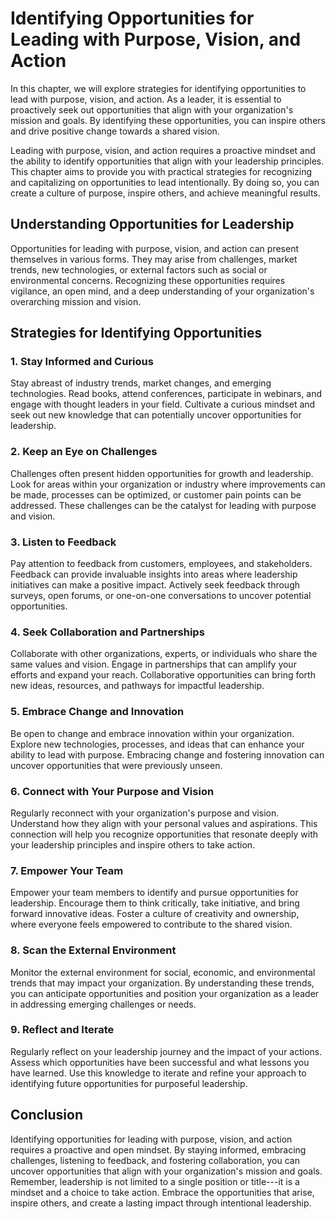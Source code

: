 Identifying Opportunities for Leading with Purpose, Vision, and Action
===============================================================================

In this chapter, we will explore strategies for identifying opportunities to lead with purpose, vision, and action. As a leader, it is essential to proactively seek out opportunities that align with your organization's mission and goals. By identifying these opportunities, you can inspire others and drive positive change towards a shared vision.



Leading with purpose, vision, and action requires a proactive mindset and the ability to identify opportunities that align with your leadership principles. This chapter aims to provide you with practical strategies for recognizing and capitalizing on opportunities to lead intentionally. By doing so, you can create a culture of purpose, inspire others, and achieve meaningful results.

Understanding Opportunities for Leadership
------------------------------------------

Opportunities for leading with purpose, vision, and action can present themselves in various forms. They may arise from challenges, market trends, new technologies, or external factors such as social or environmental concerns. Recognizing these opportunities requires vigilance, an open mind, and a deep understanding of your organization's overarching mission and vision.

Strategies for Identifying Opportunities
----------------------------------------

### 1. **Stay Informed and Curious**

Stay abreast of industry trends, market changes, and emerging technologies. Read books, attend conferences, participate in webinars, and engage with thought leaders in your field. Cultivate a curious mindset and seek out new knowledge that can potentially uncover opportunities for leadership.

### 2. **Keep an Eye on Challenges**

Challenges often present hidden opportunities for growth and leadership. Look for areas within your organization or industry where improvements can be made, processes can be optimized, or customer pain points can be addressed. These challenges can be the catalyst for leading with purpose and vision.

### 3. **Listen to Feedback**

Pay attention to feedback from customers, employees, and stakeholders. Feedback can provide invaluable insights into areas where leadership initiatives can make a positive impact. Actively seek feedback through surveys, open forums, or one-on-one conversations to uncover potential opportunities.

### 4. **Seek Collaboration and Partnerships**

Collaborate with other organizations, experts, or individuals who share the same values and vision. Engage in partnerships that can amplify your efforts and expand your reach. Collaborative opportunities can bring forth new ideas, resources, and pathways for impactful leadership.

### 5. **Embrace Change and Innovation**

Be open to change and embrace innovation within your organization. Explore new technologies, processes, and ideas that can enhance your ability to lead with purpose. Embracing change and fostering innovation can uncover opportunities that were previously unseen.

### 6. **Connect with Your Purpose and Vision**

Regularly reconnect with your organization's purpose and vision. Understand how they align with your personal values and aspirations. This connection will help you recognize opportunities that resonate deeply with your leadership principles and inspire others to take action.

### 7. **Empower Your Team**

Empower your team members to identify and pursue opportunities for leadership. Encourage them to think critically, take initiative, and bring forward innovative ideas. Foster a culture of creativity and ownership, where everyone feels empowered to contribute to the shared vision.

### 8. **Scan the External Environment**

Monitor the external environment for social, economic, and environmental trends that may impact your organization. By understanding these trends, you can anticipate opportunities and position your organization as a leader in addressing emerging challenges or needs.

### 9. **Reflect and Iterate**

Regularly reflect on your leadership journey and the impact of your actions. Assess which opportunities have been successful and what lessons you have learned. Use this knowledge to iterate and refine your approach to identifying future opportunities for purposeful leadership.

Conclusion
----------

Identifying opportunities for leading with purpose, vision, and action requires a proactive and open mindset. By staying informed, embracing challenges, listening to feedback, and fostering collaboration, you can uncover opportunities that align with your organization's mission and goals. Remember, leadership is not limited to a single position or title---it is a mindset and a choice to take action. Embrace the opportunities that arise, inspire others, and create a lasting impact through intentional leadership.

